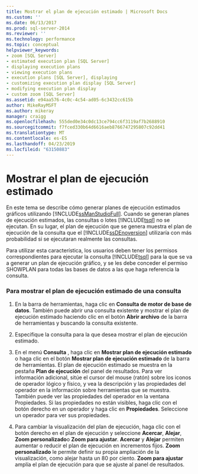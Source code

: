 ```yaml
---
title: Mostrar el plan de ejecución estimado | Microsoft Docs
ms.custom: ''
ms.date: 06/13/2017
ms.prod: sql-server-2014
ms.reviewer: ''
ms.technology: performance
ms.topic: conceptual
helpviewer_keywords:
- zoom [SQL Server]
- estimated execution plan [SQL Server]
- displaying execution plans
- viewing execution plans
- execution plans [SQL Server], displaying
- customizing execution plan display [SQL Server]
- modifying execution plan display
- custom zoom [SQL Server]
ms.assetid: e94aa576-4c0c-4c54-ad05-6c3432cc615b
author: MikeRayMSFT
ms.author: mikeray
manager: craigg
ms.openlocfilehash: 555ded0e34c0dc13ce794cc6f3119af7b2688910
ms.sourcegitcommit: f7fced330b64d6616aeb8766747295807c92dd41
ms.translationtype: MT
ms.contentlocale: es-ES
ms.lasthandoff: 04/23/2019
ms.locfileid: "63150883"
---
```

# <a name="display-the-estimated-execution-plan"></a>Mostrar el plan de ejecución estimado
  En este tema se describe cómo generar planes de ejecución estimados gráficos utilizando [!INCLUDE[ssManStudioFull](../../includes/ssmanstudiofull-md.md)]. Cuando se generan planes de ejecución estimados, las consultas o lotes [!INCLUDE[tsql](../../includes/tsql-md.md)] no se ejecutan. En su lugar, el plan de ejecución que se genera muestra el plan de ejecución de la consulta que el [!INCLUDE[ssDEnoversion](../../includes/ssdenoversion-md.md)] utilizaría con más probabilidad si se ejecutaran realmente las consultas.  
  
 Para utilizar esta característica, los usuarios deben tener los permisos correspondientes para ejecutar la consulta [!INCLUDE[tsql](../../includes/tsql-md.md)] para la que se va a generar un plan de ejecución gráfico, y se les debe conceder el permiso SHOWPLAN para todas las bases de datos a las que haga referencia la consulta.  
  
### <a name="to-display-the-estimated-execution-plan-for-a-query"></a>Para mostrar el plan de ejecución estimado de una consulta  
  
1.  En la barra de herramientas, haga clic en **Consulta de motor de base de datos**. También puede abrir una consulta existente y mostrar el plan de ejecución estimado haciendo clic en el botón **Abrir archivo** de la barra de herramientas y buscando la consulta existente.  
  
2.  Especifique la consulta para la que desea mostrar el plan de ejecución estimado.  
  
3.  En el menú **Consulta** , haga clic en **Mostrar plan de ejecución estimado** o haga clic en el botón **Mostrar plan de ejecución estimado** de la barra de herramientas. El plan de ejecución estimado se muestra en la pestaña **Plan de ejecución** del panel de resultados. Para ver información adicional, sitúe el cursor del mouse (ratón) sobre los iconos de operador lógico y físico, y vea la descripción y las propiedades del operador en la información sobre herramientas que se muestra. También puede ver las propiedades del operador en la ventana Propiedades. Si las propiedades no están visibles, haga clic con el botón derecho en un operador y haga clic en **Propiedades**. Seleccione un operador para ver sus propiedades.  
  
4.  Para cambiar la visualización del plan de ejecución, haga clic con el botón derecho en el plan de ejecución y seleccione **Acercar**, **Alejar**, **Zoom personalizado**o **Zoom para ajustar**. **Acercar** y **Alejar** permiten aumentar o reducir el plan de ejecución en incrementos fijos. **Zoom personalizado** le permite definir su propia ampliación de la visualización, como alejar hasta un 80 por ciento. **Zoom para ajustar** amplía el plan de ejecución para que se ajuste al panel de resultados.  
  
  
